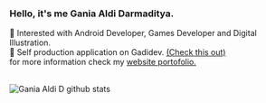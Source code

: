 ### Hello, it's me Gania Aldi Darmaditya.

🌱 Interested with Android Developer, Games Developer and Digital Illustration.<br>
🔭 Self production application on Gadidev.  <a href='https://play.google.com/store/apps/developer?id=Gadidev'>(Check this out)</a><br>
for more information check my  <a href='https://ganiaaldi.github.io'>website portofolio.</a><br><br>

![Gania Aldi D github stats](https://github-readme-stats.vercel.app/api?username=ganiaaldi&show_icons=true&theme=radical&include_all_commits=true&count_private=true)

<!--
**ganiaaldi/ganiaaldi** is a ✨ _special_ ✨ repository because its `README.md` (this file) appears on your GitHub profile.

Here are some ideas to get you started:

- 🔭 I’m currently working on ...
- 🌱 I’m currently learning ...
- 👯 I’m looking to collaborate on ...
- 🤔 I’m looking for help with ...
- 💬 Ask me about ...
- 📫 How to reach me: ...
- 😄 Pronouns: ...
- ⚡ Fun fact: ...
-->
